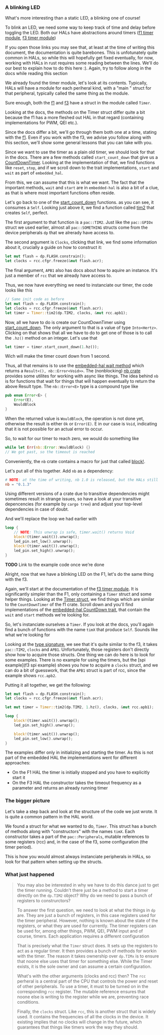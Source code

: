### A blinking LED

What's more interesting than a static LED, a blinking one of course!

To blink an LED, we need some way to keep track of time and delay before toggling the LED. Both our HALs have abstractions around timers ([f1 timer module], [f3 timer module])

[f1 timer module]: https://docs.rs/stm32f1xx-hal/0.6.1/stm32f1xx_hal/timer/index.html
[f3 timer module]: https://docs.rs/stm32f3xx-hal/0.4.3/stm32f3xx_hal/timer/index.html

If you open those links you may see that, at least at the time of writing this document, the documentation is quite barebones. This is unfotunately quite common in HALs, so while this will hopefully get fixed eventually, for now, working with HALs in rust requires some reading between the lines. We'll do our best to explain how to do this here :). Again, try to follow along in the docs while reading this section

We already found the timer module, let's look at its contents. Typically, HALs will have a module for each periheral kind, with a "main " struct for that peripheral, typically called the same thing as the module.

Sure enough, both the [f1][f1 timer struct] and [f3][f3 timer struct] have a struct in the module called `Timer`.

[f1 timer struct]: https://docs.rs/stm32f1xx-hal/0.6.1/stm32f1xx_hal/timer/struct.Timer.html
[f3 timer struct]: https://docs.rs/stm32f3xx-hal/0.4.3/stm32f3xx_hal/timer/struct.Timer.html

Looking at the docs, the methods on the Timer struct differ quite a bit because the f1 has a more fleshed out HAL in that regard (containing implementations for PWM, QEI etc.).

Since the docs differ a bit, we'll go through them both one at a time, stating with the [f1][f1 timer struct]. Even if you work with the f3, we advise you follow along with this section, we'll show some general lessons that you can take with you.

Since we want to use the timer as a plain old timer, we should look for that in the docs. There are a few methods called `start_count_down` that give us a [CountDownTimer][f1 CountDownTimer]. Looking at the implementation of that, we find functions like `reset`, `stop`, and if we scroll down to the trait implementations, `start` and `wait` as part of `embedded_hal`.

[f1 CountDownTimer]: https://docs.rs/stm32f1xx-hal/0.6.1/stm32f1xx_hal/timer/struct.CountDownTimer.html

From this, we can assume that this is what we want. The fact that the important methods, `wait` and `start` are in `embedded-hal` is also a bit of a clue, as that is where most important functions often reside.

Let's go back to one of the [start_count_down][f1 start_count_down] functions. as you can see, it consumes a `Self`. Looking just above it, we find a function called [tim2][f1 tim2] that creates `Self`, perfect.

[f1 start_count_down]: https://docs.rs/stm32f1xx-hal/0.6.1/stm32f1xx_hal/timer/struct.Timer.html#method.start_count_down
[f1 tim2]: https://docs.rs/stm32f1xx-hal/0.6.1/stm32f1xx_hal/timer/struct.Timer.html#method.tim2

The first argument to that function is a `pac::TIM2`. Just like the `pac::GPIOx` struct we used earlier, almost all `pac::SOMETHING` structs come from the device peripherals `dp` that we alrerady have access to.

The second argument is `Clocks`, clicking that link, we find some information about it, crucially a guide on how to construct it:

```rust
let mut flash = dp.FLASH.constrain();
let clocks = rcc.cfgr.freeze(&mut flash.acr);
```

The final argument, `APB1` also has docs about how to aquire an instance. It's just a member of `rcc` that we already have access to.

Thus, we now have everything we need to instanciate our timer, the code looks like this

```rust
// Same init code as before
let mut flash = dp.FLASH.constrain();
let clocks = rcc.cfgr.freeze(&mut flash.acr);
let timer = Timer::tim2(dp.TIM2, clocks, &mut rcc.apb1);
```

Now, all we have to do is create our CountDownTimer using [start_count_down][f1 start_count_down]. The only argument to that is a value of type `Into<Hertz>`. Clicking on that shows that all we have to do to get one of those is to call the `.hz()` method on an integer. Let's use that

```rust
let timer = timer.start_count_down(1.hz());
```

Wich will make the timer count down from 1 second.

Thus, all that remains is to use the [embedded-hal wait method] which returns a `Result<(), nb::Error<Void>>`. The (nonblocking) [nb crate] provides some utilites for working with async like things. The idea behind `nb` is for functions that wait for things that will happen eventually to return the above Result type. The `nb::Error<E>` type is a compound type like

```rust
pub enum Error<E> {
    Error(E),
    WouldBlock
}
```

When the returned value is `WouldBlock`, the operation is not done yet, otherwise the result is either `Ok` or `Error(E)`. E in our case is `Void`, indicating that it is not possible for an actual error to occur.

<!-- UPDATE NOTE: Void will probably be replaced at some point-->

So, to wait for our timer to reach zero, we would do something like
```rust
while let Err(nb::Error::WouldBlock) {}
// We got past, so the timeout is reached
```

Conveniently, the `nb` crate contains a macro for just that called [block!](https://docs.rs/nb/1.0.0/nb/macro.block.html).

[embedded-hal wait method]: https://docs.rs/stm32f1xx-hal/0.6.1/stm32f1xx_hal/prelude/trait._embedded_hal_timer_CountDown.html#tymethod.wait
[nb crate]: https://crates.io/crates/nb

Let's put all of this together. Add `nb` as a dependency:

```toml
# NOTE: at the time of writing, nb 1.0 is released, but the HALs still use `0.1.3`
nb = "0.1.3"
```

Using different versions of a crate due to transitive dependencies might sometimes result in strange issues, so have a look at your transitive depencencies (for example by `cargo tree`) and adjust your top-level dependencies in case of doubt.

And we'll replace the loop we had earlier with
```rust
loop {
    // NOTE: This unwrap is safe, timer.wait() returns Void
    block!(timer.wait()).unwrap();
    led_pin.set_low().unwrap();
    block!(timer.wait()).unwrap();
    led_pin.set_high().unwrap();
}
```


**TODO** Link to the example code once we're done 
<!-- UPDATE NOTE: Change when we update to `nb` 1.0 -->

Alright, now that we have a blinking LED on the F1, let's do the same thing with the f3.

Again, we'll start at the documentation of the [f3 timer module]. It is significantly simpler than the F1, only containing a `Timer` struct and some helper things. Looking at the [Timer struct][f3 timer struct], we find things which are similar to the `CountDownTimer` of the f1 crate. Scroll down and you'll find implementations of the [embedded-hal CountDown trait], that contain the `wait` and `start` methods we're looking for.

So, let's instanciate ourselves a `Timer`. If you look at the docs, you'll again find a bunch of functions with the name `timX` that produce `Self`. Sounds like what we're looking for

Looking at the [type signature][f3 tim2], we see that it's quite similar to the f3, it takes `pac::TIM2`, `clocks` and `APB1`. Unfortunately, those registers don't directly show how to acquire those structs. One thing we can do here is to look for some examples. There is no example for using the timers, but the [spi example](f3 spi example) shows you how to acquire a `clocks` struct, and we can do a bit of guesswork, that the `APB1` struct is part of rcc, since the example shows `rcc.apb2`.

Putting it all together, we get the following: 
```rust
let mut flash = dp.FLASH.constrain();
let clocks = rcc.cfgr.freeze(&mut flash.acr);

let mut timer = Timer::tim2(dp.TIM2, 1.hz(), clocks, &mut rcc.apb1);

loop {
    block!(timer.wait()).unwrap();
    led_pin.set_high().unwrap();

    block!(timer.wait()).unwrap();
    led_pin.set_low().unwrap();
}
```
The examples differ only in initializing and starting the timer. As this is not part of the embedded HAL the implementations went for different approaches:
* On the F1 HAL the timer is initially stopped and you have to explicitly start it
* On the F3 HAL the constructor takes the timeout frequency as a parameter and returns an already running timer

[embedded-hal CountDown trait]: https://docs.rs/stm32f3xx-hal/0.4.3/stm32f3xx_hal/prelude/trait._embedded_hal_timer_CountDown.html
[f3 tim2]: https://docs.rs/stm32f3xx-hal/0.4.3/stm32f3xx_hal/timer/struct.Timer.html#method.tim2
[f3 spi example]: https://github.com/stm32-rs/stm32f3xx-hal/blob/master/examples/spi.rs#L24


### The bigger picture

Let's take a step back and look at the structure of the code we just wrote. It is quite a common pattern in the HAL world.

We found a struct for what we wanted to do, `Timer`. This struct has a bunch of methods along with "constructors" with the names `timX`. Each constructor takes a part of the `pac::Peripherals`, mutable references to some  registers (rcc) and, in the case of the f3, some configuration (the timer period).

This is how you would almost always instanciate peripherals in HALs, so look for that pattern when setting up the structs.

### What just happened

> You may also be interested in why we have to do this dance just to get the timer running. Couldn't there just be a method to start a timer directly on the `dp.TIM2` object? Why do we need to pass a bunch of registers to construrctors?
> 
> To answer the first question, we need to look at what the things in `dp` are. They are just a bunch of registers, in this case registers used for the timer peripheral. However, nothing is known about the state of the registers, or what they are used for currently. The timer registers can be used for, among other things, PWM, QEI, PWM input and of course, timers. Each application requires a different configuration
> 
> That is precisely what the `Timer` struct does. It sets up the registers to act as a regular timer. It then provides a bunch of methods for workin with the timer. The reason it takes ownership over `dp.TIMx` is to ensure that noone else uses that timer for something else. While the Timer exists, it is the sole owner and can assume a certain configuration.
> 
> What's with the other arguments (clocks and rcc) then? The `rcc` perheral is a central part of the CPU that controls the power and reset of other peripherals. To use a timer, it must to be turned on in the corresponding `rcc` register. The mutable reference ensures that noone else is writing to the register while we are, preventing race conditions.
>
> Finally, the `clocks` struct. Like `rcc`, this is another struct that is widely used. It contains the frequencies of all the clocks in the device. It existing implies that no clocks will change in the future, which guarantees that things like timers work the way they should.


<!--
I'll put a few of these comments in places where the guide might
need updates as the API of certain modules is changed. In this case,
I think it is likely that timers may change in the future
-->
<!-- UPDATE NOTE: Timer -->
